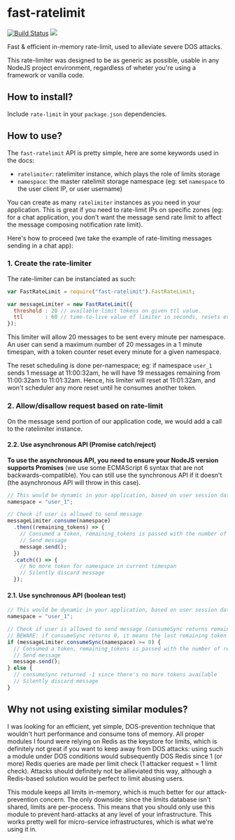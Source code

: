 # fast-ratelimit

[![Build Status](https://travis-ci.org/valeriansaliou/fast-ratelimit.svg?branch=master)](https://travis-ci.org/valeriansaliou/fast-ratelimit) [![](https://badge.fury.io/js/fast-ratelimit.svg)](https://www.npmjs.com/package/fast-ratelimit)

Fast & efficient in-memory rate-limit, used to alleviate severe DOS attacks.

This rate-limiter was designed to be as generic as possible, usable in any NodeJS project environment, regardless of wheter you're using a framework or vanilla code.

## How to install?

Include `rate-limit` in your `package.json` dependencies.

## How to use?

The `fast-ratelimit` API is pretty simple, here are some keywords used in the docs:

 * `ratelimiter`: ratelimiter instance, which plays the role of limits storage
 * `namespace`: the master ratelimit storage namespace (eg: set `namespace` to the user client IP, or user username)

You can create as many `ratelimiter` instances as you need in your application. This is great if you need to rate-limit IPs on specific zones (eg: for a chat application, you don't want the message send rate limit to affect the message composing notification rate limit).

Here's how to proceed (we take the example of rate-limiting messages sending in a chat app):

### 1. Create the rate-limiter

The rate-limiter can be instanciated as such:

```javascript
var FastRateLimit = require("fast-ratelimit").FastRateLimit;

var messageLimiter = new FastRateLimit({
  threshold : 20 // available limit tokens on given ttl value.
  ttl       : 60 // time-to-live value of limiter in seconds, resets every ttl seconds after first token request.
});
```

This limiter will allow 20 messages to be sent every minute per namespace.
An user can send a maximum number of 20 messages in a 1 minute timespan, with a token counter reset every minute for a given namespace.

The reset scheduling is done per-namespace; eg: if namespace `user_1` sends 1 message at 11:00:32am, he will have 19 messages remaining from 11:00:32am to 11:01:32am. Hence, his limiter will reset at 11:01:32am, and won't scheduler any more reset until he consumes another token.

### 2. Allow/disallow request based on rate-limit

On the message send portion of our application code, we would add a call to the ratelimiter instance.

#### 2.2. Use asynchronous API (Promise catch/reject)

**To use the asynchronous API, you need to ensure your NodeJS version supports Promises** (we use some ECMAScript 6 syntax that are not backwards-compatible). You can still use the synchronous API if it doesn't (the asynchronous API will throw in this case).

```javascript
// This would be dynamic in your application, based on user session data, or user IP
namespace = "user_1";

// Check if user is allowed to send message
messageLimiter.consume(namespace)
  .then((remaining_tokens) => {
    // Consumed a token, remaining_tokens is passed with the number of remaining tokens for next message sends
    // Send message
    message.send();
  })
  .catch(() => {
    // No more token for namespace in current timespan
    // Silently discard message
  });
```

#### 2.1. Use synchronous API (boolean test)

```javascript
// This would be dynamic in your application, based on user session data, or user IP
namespace = "user_1";

// Check if user is allowed to send message (consumeSync returns remaining tokens as in asynchronous API)
// BEWARE: if consumeSync returns 0, it means the last remaining token was consumed, which means that the message can be sent
if (messageLimiter.consumeSync(namespace) >= 0) {
  // Consumed a token, remaining_tokens is passed with the number of remaining tokens for next message sends
  // Send message
  message.send();
} else {
  // consumeSync returned -1 since there's no more tokens available
  // Silently discard message
}
```

## Why not using existing similar modules?

I was looking for an efficient, yet simple, DOS-prevention technique that wouldn't hurt performance and consume tons of memory. All proper modules I found were relying on Redis as the keystore for limits, which is definitely not great if you want to keep away from DOS attacks: using such a module under DOS conditions would subsequently DOS Redis since 1 (or more) Redis queries are made per limit check (1 attacker request = 1 limit check). Attacks should definitely not be allieviated this way, although a Redis-based solution would be perfect to limit abusing users.

This module keeps all limits in-memory, which is much better for our attack-prevention concern. The only downside: since the limits database isn't shared, limits are per-process. This means that you should only use this module to prevent hard-attacks at any level of your infrastructure. This works pretty well for micro-service infrastructures, which is what we're using it in.
